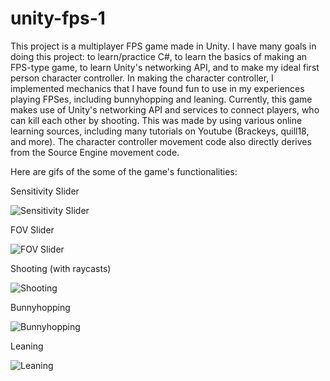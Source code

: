 # unity-fps-1
This project is a multiplayer FPS game made in Unity. I have many goals in doing this project: to learn/practice C#, to learn the basics of making an FPS-type game, to learn Unity's networking API, and to make my ideal first person character controller. In making the character controller, I implemented mechanics that I have found fun to use in my experiences playing FPSes, including bunnyhopping and leaning. Currently, this game makes use of Unity's networking API and services to connect players, who can kill each other by shooting. This was made by using various online learning sources, including many tutorials on Youtube (Brackeys, quill18, and more). The character controller movement code also directly derives from the Source Engine movement code.

Here are gifs of the some of the game's functionalities:

Sensitivity Slider

![Sensitivity Slider](https://i.imgur.com/zgLLnX1.gif)


FOV Slider

![FOV Slider](https://i.imgur.com/M7v0QOs.gif)


Shooting (with raycasts)

![Shooting](https://i.imgur.com/x1CoYwM.gif)


Bunnyhopping

![Bunnyhopping](https://i.imgur.com/JiPsiSx.gif)


Leaning

![Leaning](https://i.imgur.com/cSwDPPG.gif)
